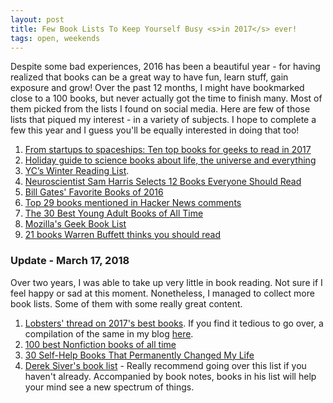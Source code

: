 ```yaml
---
layout: post
title: Few Book Lists To Keep Yourself Busy <s>in 2017</s> ever!
tags: open, weekends
---
```


Despite some bad experiences, 2016 has been a beautiful year - for having realized that books can be a great way to have fun, learn stuff, gain exposure and grow! Over the past 12 months, I might have bookmarked close to a 100 books, but never actually got the time to finish many. Most of them picked from the lists I found on social media. Here are few of those lists that piqued my interest - in a variety of subjects. I hope to complete a few this year and I guess you'll be equally interested in doing that too!

1. [From startups to spaceships: Ten top books for geeks to read in 2017](http://www.geekwire.com/2016/ten-top-books-geeks-read-2017/)
2. [Holiday guide to science books about life, the universe and everything](http://www.geekwire.com/2016/holiday-gift-guide-science-books/)
3. [YC’s Winter Reading List](http://blog.ycombinator.com/ycs-winter-reading-list).
4. [Neuroscientist Sam Harris Selects 12 Books Everyone Should Read](https://www.brainpickings.org/2015/07/21/sam-harris-reading-list/)
5. [Bill Gates' Favorite Books of 2016](https://www.gatesnotes.com/About-Bill-Gates/Best-Books-2016)
6. [Top 29 books mentioned in Hacker News comments](http://ramiro.org/vis/hn-most-linked-books-unique-users/)
7. [The 30 Best Young Adult Books of All Time](https://www.pastemagazine.com/articles/2016/10/the-30-best-young-adult-books-of-all-time.html)
8. [Mozilla's Geek Book List](https://medium.com/mozilla-internet-citizen/get-your-geek-on-with-our-summer-book-list-47d648b602e6)
9. [21 books Warren Buffett thinks you should read](http://www.smh.com.au/business/markets/21-books-warren-buffett-thinks-you-should-read-20161103-gshv25.html)

### Update - March 17, 2018

Over two years, I was able to take up very little in book reading. Not sure if I feel happy or sad at this moment. Nonetheless, I managed to collect more book lists. Some of them with some really great content.

1. [Lobsters' thread on 2017's best books](https://lobste.rs/s/i9s39q/best_books_you_have_read_2017). If you find it tedious to go over, a compilation of the same in my blog [here](/2018/01/01/Best-Books-Of-2017/).
2. [100 best Nonfiction books of all time](https://www.theguardian.com/books/2017/dec/31/the-100-best-nonfiction-books-of-all-time-the-full-list)
3. [30 Self-Help Books That Permanently Changed My Life](https://www.xojane.com/newagey/30-self-help-books-that-permanently-changed-my-life)
4. [Derek Siver's book list](https://sivers.org/book) - Really recommend going over this list if you haven't already. Accompanied by book notes, books in his list will help your mind see a new spectrum of things.

